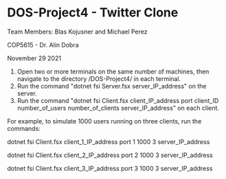 # DOS-Project4 - Twitter Clone
Team Members: Blas Kojusner and Michael Perez

COP5615 - Dr. Alin Dobra

November 29 2021

1. Open two or more terminals on the same number of machines, then navigate to the directory /DOS-Project4/ in each terminal. 
2. Run the command "dotnet fsi Server.fsx server_IP_address" on the server.
3. Run the command "dotnet fsi Client.fsx client_IP_address port client_ID number_of_users number_of_clients server_IP_address" on each client.

For example, to simulate 1000 users running on three clients, run the commands:

  dotnet fsi Client.fsx client_1_IP_address port 1 1000 3 server_IP_address
  
  dotnet fsi Client.fsx client_2_IP_address port 2 1000 3 server_IP_address
  
  dotnet fsi Client.fsx client_3_IP_address port 3 1000 3 server_IP_address

